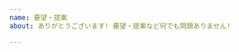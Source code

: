 ```yaml
---
name: 要望・提案
about: ありがとうございます! 要望・提案など何でも問題ありません!

---
```


<!-- こちらに自由に記述してくださいませ。不明な点があればこちらからお尋ねしますので、ご安心下さいませ。もし端末画面における動作例がありましたら、それを記入して頂けると分かりやすいかもしれないので御一考頂ければ幸いです。 -->
